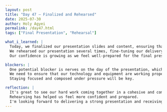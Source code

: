 ```yaml
---
layout: post
title: "Day 47 – Finalized and Rehearsed"
date: 2025-07-30
author: Holy Agyei
permalink: /day47.html
tags: ["Final Presentation", "Rehearsal"]

what_i_learned: |
  Today, we finalized our presentation slides and content, ensuring that everything is polished and ready for the big day. 
  We rehearsed our presentation several times, fine-tuning our delivery and timing. 
  Our confidence is growing as we feel well-prepared for the final presentation.

blockers: |
  One potential blocker is nerves on the day of the presentation, which could impact our performance. 
  We need to ensure that our technology and equipment are working properly to avoid any last-minute issues. 
  Staying focused and composed under pressure will be key.

reflection: |
  It's great to see our hard work coming together in a cohesive and compelling presentation. 
  Rehearsing has helped us feel more confident and prepared. 
  I'm looking forward to delivering a strong presentation and receiving feedback from our audience.
---
```

